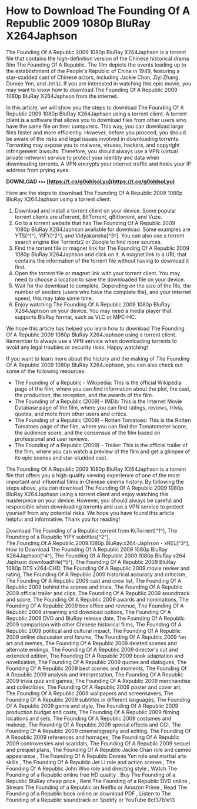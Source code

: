 
 
# How to Download The Founding Of A Republic 2009 1080p BluRay X264Japhson
 
The Founding Of A Republic 2009 1080p BluRay X264Japhson is a torrent file that contains the high-definition version of the Chinese historical drama film The Founding Of A Republic. The film depicts the events leading up to the establishment of the People's Republic of China in 1949, featuring a star-studded cast of Chinese actors, including Jackie Chan, Ziyi Zhang, Donnie Yen, and Jet Li. If you are interested in watching this epic movie, you may want to know how to download The Founding Of A Republic 2009 1080p BluRay X264Japhson from the internet.
 
In this article, we will show you the steps to download The Founding Of A Republic 2009 1080p BluRay X264Japhson using a torrent client. A torrent client is a software that allows you to download files from other users who have the same file on their computers. This way, you can download large files faster and more efficiently. However, before you proceed, you should be aware of the risks and legal issues involved in downloading torrents. Torrenting may expose you to malware, viruses, hackers, and copyright infringement lawsuits. Therefore, you should always use a VPN (virtual private network) service to protect your identity and data when downloading torrents. A VPN encrypts your internet traffic and hides your IP address from prying eyes.
 
**DOWNLOAD ••• [https://t.co/g0ohIsoLyu](https://t.co/g0ohIsoLyu)**


 
Here are the steps to download The Founding Of A Republic 2009 1080p BluRay X264Japhson using a torrent client:
 
1. Download and install a torrent client on your device. Some popular torrent clients are uTorrent, BitTorrent, qBittorrent, and Vuze.
2. Go to a torrent website that has The Founding Of A Republic 2009 1080p BluRay X264Japhson available for download. Some examples are YTS[^1^], YIFY[^2^], and Vidyakansha[^3^]. You can also use a torrent search engine like Torrentz2 or Zooqle to find more sources.
3. Find the torrent file or magnet link for The Founding Of A Republic 2009 1080p BluRay X264Japhson and click on it. A magnet link is a URL that contains the information of the torrent file without having to download it first.
4. Open the torrent file or magnet link with your torrent client. You may need to choose a location to save the downloaded file on your device.
5. Wait for the download to complete. Depending on the size of the file, the number of seeders (users who have the complete file), and your internet speed, this may take some time.
6. Enjoy watching The Founding Of A Republic 2009 1080p BluRay X264Japhson on your device. You may need a media player that supports BluRay format, such as VLC or MPC-HC.

We hope this article has helped you learn how to download The Founding Of A Republic 2009 1080p BluRay X264Japhson using a torrent client. Remember to always use a VPN service when downloading torrents to avoid any legal troubles or security risks. Happy watching!
  
If you want to learn more about the history and the making of The Founding Of A Republic 2009 1080p BluRay X264Japhson, you can also check out some of the following resources:

- The Founding of a Republic - Wikipedia: This is the official Wikipedia page of the film, where you can find information about the plot, the cast, the production, the reception, and the awards of the film.
- The Founding of a Republic (2009) - IMDb: This is the Internet Movie Database page of the film, where you can find ratings, reviews, trivia, quotes, and more from other users and critics.
- The Founding of a Republic (2009) - Rotten Tomatoes: This is the Rotten Tomatoes page of the film, where you can find the Tomatometer score, the audience score, and the consensus of the film based on professional and user reviews.
- The Founding of a Republic (2009) - Trailer: This is the official trailer of the film, where you can watch a preview of the film and get a glimpse of its epic scenes and star-studded cast.

The Founding Of A Republic 2009 1080p BluRay X264Japhson is a torrent file that offers you a high-quality viewing experience of one of the most important and influential films in Chinese cinema history. By following the steps above, you can download The Founding Of A Republic 2009 1080p BluRay X264Japhson using a torrent client and enjoy watching this masterpiece on your device. However, you should always be careful and responsible when downloading torrents and use a VPN service to protect yourself from any potential risks. We hope you have found this article helpful and informative. Thank you for reading!
 
Download The Founding of a Republic torrent from KcTorrent[^1^],  The Founding of a Republic YIFY subtitles[^2^],  The.Founding.Of.A.Republic.2009.1080p.BluRay.x264-Japhson - xREL[^3^],  How to Download The Founding Of A Republic 2009 1080p BluRay X264Japhson[^4^],  The Founding Of A Republic 2009 1080p BluRay x264 Japhson downloadFile[^5^],  The Founding Of A Republic 2009 BluRay 1080p DTS x264-CHD,  The Founding Of A Republic 2009 movie review and rating,  The Founding Of A Republic 2009 historical accuracy and criticism,  The Founding Of A Republic 2009 cast and crew list,  The Founding Of A Republic 2009 behind the scenes and trivia,  The Founding Of A Republic 2009 official trailer and clips,  The Founding Of A Republic 2009 soundtrack and score,  The Founding Of A Republic 2009 awards and nominations,  The Founding Of A Republic 2009 box office and revenue,  The Founding Of A Republic 2009 streaming and download options,  The Founding Of A Republic 2009 DVD and BluRay release date,  The Founding Of A Republic 2009 comparison with other Chinese historical films,  The Founding Of A Republic 2009 political and cultural impact,  The Founding Of A Republic 2009 online discussion and forums,  The Founding Of A Republic 2009 fan art and memes,  The Founding Of A Republic 2009 deleted scenes and alternate endings,  The Founding Of A Republic 2009 director's cut and extended edition,  The Founding Of A Republic 2009 book adaptation and novelization,  The Founding Of A Republic 2009 quotes and dialogues,  The Founding Of A Republic 2009 best scenes and moments,  The Founding Of A Republic 2009 analysis and interpretation,  The Founding Of A Republic 2009 trivia quiz and games,  The Founding Of A Republic 2009 merchandise and collectibles,  The Founding Of A Republic 2009 poster and cover art,  The Founding Of A Republic 2009 wallpapers and screensavers,  The Founding Of A Republic 2009 subtitles in different languages,  The Founding Of A Republic 2009 genre and style,  The Founding Of A Republic 2009 production budget and costs,  The Founding Of A Republic 2009 filming locations and sets,  The Founding Of A Republic 2009 costumes and makeup,  The Founding Of A Republic 2009 special effects and CGI,  The Founding Of A Republic 2009 cinematography and editing,  The Founding Of A Republic 2009 references and homages,  The Founding Of A Republic 2009 controversies and scandals,  The Founding Of A Republic 2009 sequel and prequel plans,  The Founding Of A Republic Jackie Chan role and cameo appearance ,  The Founding Of A Republic Donnie Yen role and martial arts skills ,  The Founding Of A Republic Jet Li role and action scenes ,  The Founding Of A Republic John Woo role and directing style ,  Watch The Founding of a Republic online free HD quality ,  Buy The Founding of a Republic BluRay cheap price ,  Rent The Founding of a Republic DVD online ,  Stream The Founding of a Republic on Netflix or Amazon Prime ,  Read The Founding of a Republic book online or download PDF ,  Listen to The Founding of a Republic soundtrack on Spotify or YouTube
 8cf37b1e13
 
